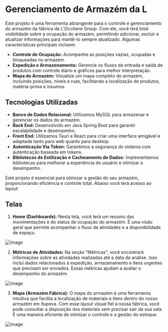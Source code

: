 # Gerenciamento de Armazém da L

Este projeto é uma ferramenta abrangente para o controle e gerenciamento do armazém da fábrica da L'Occitane Group. Com ele, você terá total visibilidade sobre a ocupação do armazém, permitindo adicionar, excluir e atualizar informações para mantê-lo sempre atualizado. Algumas características principais incluem:

- **Controle de Ocupação:** Acompanhe as posições vazias, ocupadas e bloqueadas no armazém.
- **Expedição e Armazenamento:** Gerencie os fluxos de entrada e saída de produtos com controle diário e gráficos para melhor interpretação.
- **Mapa do Armazém:** Visualize um mapa completo do armazém, incluindo posições, níveis e ruas, facilitando a localização de produtos, matéria-prima e insumos.

## Tecnologias Utilizadas

- **Banco de Dados Relacional:** Utilizamos MySQL para armazenar e gerenciar os dados do armazém.
- **Back End:** Desenvolvido em Java Spring Boot para garantir escalabilidade e desempenho.
- **Front End:** Utilizamos Tauri e React para criar uma interface amigável e adaptada tanto para web quanto para desktop.
- **Autenticação Via Token:** Garantimos a segurança do sistema com autenticação baseada em tokens.
- **Bibliotecas de Estilização e Cacheamento de Dados:** Implementamos bibliotecas para melhorar a experiência do usuário e otimizar o desempenho.

Este projeto é essencial para otimizar a gestão do seu armazém, proporcionando eficiência e controle total. Abaixo você terá acesso ao layout

## Telas

1. **Home (Dashboards):** Nesta tela, você terá um resumo das movimentações e do status de ocupação do armazém. É uma visão geral que permite acompanhar o fluxo de atividades e a disponibilidade de espaço.

![image](https://github.com/SrAmerico/Projeto-L-occitane-Group-F-brica-/assets/134458811/7ec260cc-06a3-4361-98de-7a63cc9b2399)


2. **Métricas de Atividades:** Na seção "Métricas", você encontrará informações sobre as atividades realizadas até a data da análise. Isso inclui dados relacionados à expedição, armazenamento e itens urgentes que precisam ser enviados. Essas métricas ajudam a avaliar o desempenho do armazém.

![image](https://github.com/SrAmerico/Projeto-L-occitane-Group-F-brica-/assets/134458811/aaeac113-7e9c-486a-9250-9aff0c8c02c3)

3. **Mapa (Armazém Fábrica):** O mapa do armazém é uma ferramenta intuitiva que facilita a localização de materiais e itens dentro do nosso armazém em Itupeva. Com esse layout visual fiel à nossa fábrica, você pode consultar a disposição dos materiais sem precisar sair da sua sala. É uma maneira eficiente de otimizar o controle e a gestão do estoque.

![image](https://github.com/SrAmerico/Projeto-L-occitane-Group-F-brica-/assets/134458811/81bdb563-70ba-44e2-a95b-bdcb5c243246)

